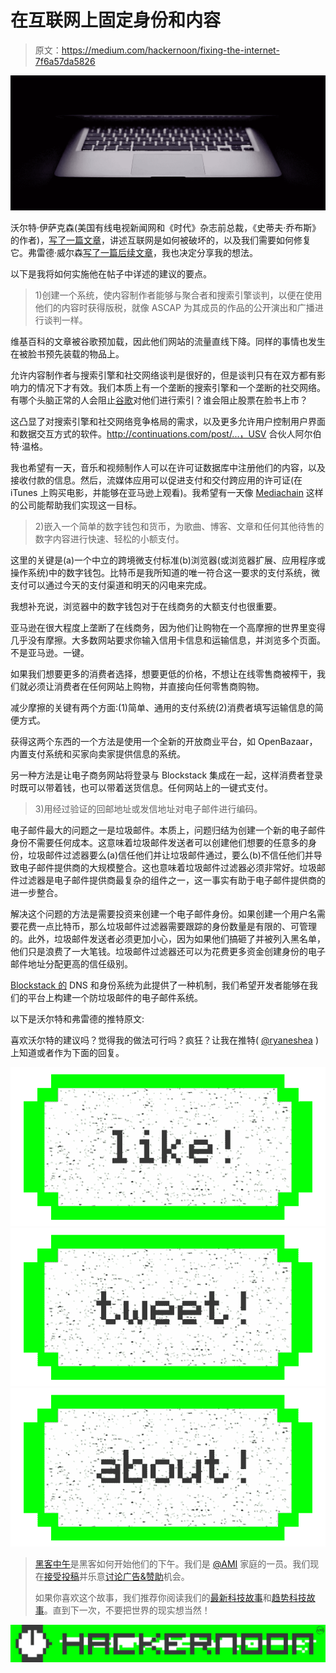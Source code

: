 # 在互联网上固定身份和内容

> 原文：<https://medium.com/hackernoon/fixing-the-internet-7f6a57da5826>

![](img/307136b4fa80763cc9b77d31be02b250.png)

沃尔特·伊萨克森(美国有线电视新闻网和《时代》杂志前总裁，《史蒂夫·乔布斯》的作者)，[写了一篇文章](https://www.linkedin.com/pulse/internet-broken-starting-from-scratch-heres-how-id-fix-isaacson)，讲述互联网是如何被破坏的，以及我们需要如何修复它。弗雷德·威尔森[写了一篇后续文章](http://avc.com/2016/12/fixing-the-internet/)，我也决定分享我的想法。

以下是我将如何实施他在帖子中详述的建议的要点。

> 1)创建一个系统，使内容制作者能够与聚合者和搜索引擎谈判，以便在使用他们的内容时获得版税，就像 ASCAP 为其成员的作品的公开演出和广播进行谈判一样。

维基百科的文章被谷歌预加载，因此他们网站的流量直线下降。同样的事情也发生在被脸书预先装载的物品上。

允许内容制作者与搜索引擎和社交网络谈判是很好的，但是谈判只有在双方都有影响力的情况下才有效。我们本质上有一个垄断的搜索引擎和一个垄断的社交网络。有哪个头脑正常的人会阻止[谷歌](https://hackernoon.com/tagged/google)对他们进行索引？谁会阻止股票在脸书上市？

这凸显了对搜索引擎和社交网络竞争格局的需求，以及更多允许用户控制用户界面和数据交互方式的软件。http://continuations.com/post/...，USV 合伙人阿尔伯特·温格。

我也希望有一天，音乐和视频制作人可以在许可证数据库中注册他们的内容，以及接收付款的信息。然后，流媒体应用可以促进支付和交付跨应用的许可证(在 iTunes 上购买电影，并能够在亚马逊上观看)。我希望有一天像 [Mediachain](http://www.mediachain.io/) 这样的公司能帮助我们实现这一目标。

> 2)嵌入一个简单的数字钱包和货币，为歌曲、博客、文章和任何其他待售的数字内容进行快速、轻松的小额支付。

这里的关键是(a)一个中立的跨境微支付标准(b)浏览器(或浏览器扩展、应用程序或操作系统)中的数字钱包。比特币是我所知道的唯一符合这一要求的支付系统，微支付可以通过今天的支付渠道和明天的闪电来完成。

我想补充说，浏览器中的数字钱包对于在线商务的大额支付也很重要。

亚马逊在很大程度上垄断了在线商务，因为他们让购物在一个高摩擦的世界里变得几乎没有摩擦。大多数网站要求你输入信用卡信息和运输信息，并浏览多个页面。不是亚马逊。一键。

如果我们想要更多的消费者选择，想要更低的价格，不想让在线零售商被榨干，我们就必须让消费者在任何网站上购物，并直接向任何零售商购物。

减少摩擦的关键有两个方面:(1)简单、通用的支付系统(2)消费者填写运输信息的简便方式。

获得这两个东西的一个方法是使用一个全新的开放商业平台，如 OpenBazaar，内置支付系统和买家向卖家提供信息的系统。

另一种方法是让电子商务网站将登录与 Blockstack 集成在一起，这样消费者登录时既可以带着钱，也可以带着送货信息。任何网站上的一键式支付。

> 3)用经过验证的回邮地址或发信地址对电子邮件进行编码。

电子邮件最大的问题之一是垃圾邮件。本质上，问题归结为创建一个新的电子邮件身份不需要任何成本。这意味着垃圾邮件发送者可以创建他们想要的任意多的身份，垃圾邮件过滤器要么(a)信任他们并让垃圾邮件通过，要么(b)不信任他们并导致电子邮件提供商的大规模整合。这也意味着垃圾邮件过滤器必须非常好。垃圾邮件过滤器是电子邮件提供商最复杂的组件之一，这一事实有助于电子邮件提供商的进一步整合。

解决这个问题的方法是需要投资来创建一个电子邮件身份。如果创建一个用户名需要花费一点比特币，那么垃圾邮件过滤器需要跟踪的身份数量是有限的、可管理的。此外，垃圾邮件发送者必须更加小心，因为如果他们搞砸了并被列入黑名单，他们只是浪费了一大笔钱。垃圾邮件过滤器还可以为花费更多资金创建身份的电子邮件地址分配更高的信任级别。

[Blockstack 的](https://blockstack.org) DNS 和身份系统为此提供了一种机制，我们希望开发者能够在我们的平台上构建一个防垃圾邮件的电子邮件系统。

以下是沃尔特和弗雷德的推特原文:

喜欢沃尔特的建议吗？觉得我的做法可行吗？疯狂？让我在推特( [@ryaneshea](https://twitter.com/ryaneshea) )上知道或者作为下面的回复。

[![](img/50ef4044ecd4e250b5d50f368b775d38.png)](http://bit.ly/HackernoonFB)[![](img/979d9a46439d5aebbdcdca574e21dc81.png)](https://goo.gl/k7XYbx)[![](img/2930ba6bd2c12218fdbbf7e02c8746ff.png)](https://goo.gl/4ofytp)

> [黑客中午](http://bit.ly/Hackernoon)是黑客如何开始他们的下午。我们是 [@AMI](http://bit.ly/atAMIatAMI) 家庭的一员。我们现在[接受投稿](http://bit.ly/hackernoonsubmission)并乐意[讨论广告&赞助](mailto:partners@amipublications.com)机会。
> 
> 如果你喜欢这个故事，我们推荐你阅读我们的[最新科技故事](http://bit.ly/hackernoonlatestt)和[趋势科技故事](https://hackernoon.com/trending)。直到下一次，不要把世界的现实想当然！

![](img/be0ca55ba73a573dce11effb2ee80d56.png)